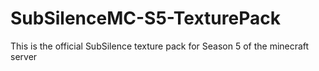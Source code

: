 # SubSilenceMC-S5-TexturePack

This is the official SubSilence texture pack for Season 5 of the minecraft server
